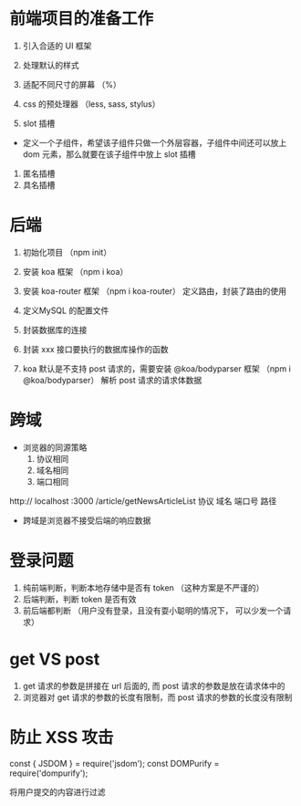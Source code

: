 # 前端项目的准备工作
1. 引入合适的 UI 框架
2. 处理默认的样式
3. 适配不同尺寸的屏幕 （%）
4. css 的预处理器 （less, sass, stylus）

5. slot 插槽
  - 定义一个子组件，希望该子组件只做一个外层容器，子组件中间还可以放上 dom 元素，那么就要在该子组件中放上 slot 插槽

  1. 匿名插槽
  2. 具名插槽



# 后端
1. 初始化项目 （npm init）
2. 安装 koa 框架 （npm i koa）
3. 安装 koa-router 框架 （npm i koa-router）
  定义路由，封装了路由的使用
4. 定义MySQL 的配置文件
5. 封装数据库的连接
6. 封装 xxx 接口要执行的数据库操作的函数

7. koa 默认是不支持 post 请求的，需要安装 @koa/bodyparser 框架 （npm i @koa/bodyparser）
  解析 post 请求的请求体数据


# 跨域
- 浏览器的同源策略
  1. 协议相同
  2. 域名相同
  3. 端口相同

http://  localhost  :3000   /article/getNewsArticleList
  协议      域名      端口号        路径

 - 跨域是浏览器不接受后端的响应数据




# 登录问题
1. 纯前端判断，判断本地存储中是否有 token  （这种方案是不严谨的）
2. 后端判断，判断 token 是否有效
3. 前后端都判断 （用户没有登录，且没有耍小聪明的情况下， 可以少发一个请求）



# get VS post
1. get 请求的参数是拼接在 url 后面的, 而 post 请求的参数是放在请求体中的
2. 浏览器对 get 请求的参数的长度有限制，而 post 请求的参数的长度没有限制


# 防止 XSS 攻击
const { JSDOM } = require('jsdom');
const DOMPurify = require('dompurify');

将用户提交的内容进行过滤